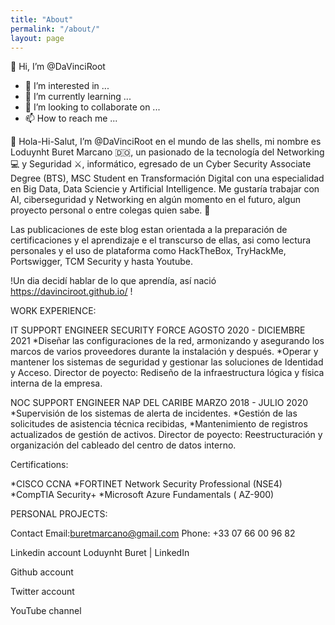 ```yaml
---
title: "About"
permalink: "/about/"
layout: page
---
```

👋 Hi, I’m @DaVinciRoot

- 👀 I’m interested in ...
- 🌱 I’m currently learning ...
- 💞️ I’m looking to collaborate on ...
- 📫 How to reach me ...

👋 Hola-Hi-Salut, I’m @DaVinciRoot en el mundo de las shells, mi nombre es Loduynht Buret Marcano 🇩🇴, un pasionado de la tecnología del Networking 💻 y Seguridad ⚔️, informático, egresado de un Cyber Security Associate Degree (BTS), MSC Student en Transformación Digital con una especialidad en Big Data, Data Sciencie y Artificial Intelligence. Me gustaría trabajar con AI, ciberseguridad y Networking en algún momento en el futuro, algun proyecto personal o entre colegas quien sabe. 👐

Las publicaciones de este blog estan orientada a la preparación de certificaciones y el aprendizaje e el transcurso de ellas, asi como lectura personales y el uso de plataforma como HackTheBox, TryHackMe, Portswigger, TCM Security y hasta Youtube. 

!Un dia decidí hablar de lo que aprendía, así nació https://davinciroot.github.io/ !

  
  WORK EXPERIENCE:
  
  IT SUPPORT ENGINEER
  SECURITY FORCE AGOSTO 2020 - DICIEMBRE 2021
*Diseñar las configuraciones de la red, armonizando y asegurando los marcos de varios proveedores durante la instalación y después.
*Operar y mantener los sistemas de seguridad y gestionar las soluciones de Identidad y Acceso.
Director de poyecto: Rediseño de la infraestructura lógica y física interna de la empresa.

   NOC SUPPORT ENGINEER
  NAP DEL CARIBE MARZO 2018 - JULIO 2020
*Supervisión de los sistemas de alerta de incidentes.
*Gestión de las solicitudes de asistencia técnica recibidas,
*Mantenimiento de registros actualizados de gestión de activos.
Director de poyecto: Reestructuración y organización del cableado del centro de datos interno.
   

  Certifications:
  
 *CISCO CCNA 
 *FORTINET Network Security Professional (NSE4)
 *CompTIA Security+
 *Microsoft Azure Fundamentals ( AZ-900)

    
  PERSONAL PROJECTS:


  Contact
  Email:buretmarcano@gmail.com
  Phone: +33 07 66 00 96 82

  Linkedin account
  Loduynht Buret | LinkedIn

  Github account

 Twitter account

 YouTube channel
